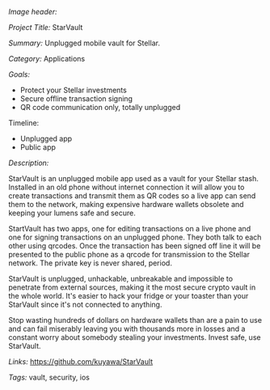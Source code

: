 *Image header:* 

*Project Title:* StarVault

*Summary:* Unplugged mobile vault for Stellar.

*Category:* Applications

*Goals:* 

- Protect your Stellar investments
- Secure offline transaction signing
- QR code communication only, totally unplugged

Timeline:

- Unplugged app 
- Public app

*Description:* 

StarVault is an unplugged mobile app used as a vault for your Stellar stash. Installed in an old phone without internet connection it will allow you to create transactions and transmit them as QR codes so a live app can send them to the network, making expensive hardware wallets obsolete and keeping your lumens safe and secure.

StartVault has two apps, one for editing transactions on a live phone and one for signing transactions on an unplugged phone. They both talk to each other using qrcodes. Once the transaction has been signed off line it will be presented to the public phone as a qrcode for transmission to the Stellar network. The private key is never shared, period.

StarVault is unplugged, unhackable, unbreakable and impossible to penetrate from external sources, making it the most secure crypto vault in the whole world. It's easier to hack your fridge or your toaster than your StarVault since it's not connected to anything.

Stop wasting hundreds of dollars on hardware wallets than are a pain to use and can fail miserably leaving you with thousands more in losses and a constant worry about somebody stealing your investments. Invest safe, use StarVault.

*Links:* https://github.com/kuyawa/StarVault

*Tags:* vault, security, ios

